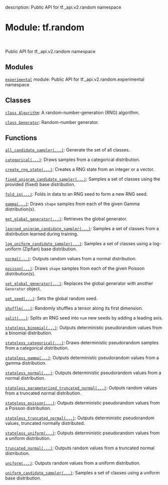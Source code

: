 description: Public API for tf._api.v2.random namespace

<div itemscope itemtype="http://developers.google.com/ReferenceObject">
<meta itemprop="name" content="tf.random" />
<meta itemprop="path" content="Stable" />
</div>

# Module: tf.random

<!-- Insert buttons and diff -->

<table class="tfo-notebook-buttons tfo-api nocontent" align="left">

</table>



Public API for tf._api.v2.random namespace



## Modules

[`experimental`](../tf/random/experimental.md) module: Public API for tf._api.v2.random.experimental namespace

## Classes

[`class Algorithm`](../tf/random/Algorithm.md): A random-number-generation (RNG) algorithm.

[`class Generator`](../tf/random/Generator.md): Random-number generator.

## Functions

[`all_candidate_sampler(...)`](../tf/random/all_candidate_sampler.md): Generate the set of all classes.

[`categorical(...)`](../tf/random/categorical.md): Draws samples from a categorical distribution.

[`create_rng_state(...)`](../tf/random/create_rng_state.md): Creates a RNG state from an integer or a vector.

[`fixed_unigram_candidate_sampler(...)`](../tf/random/fixed_unigram_candidate_sampler.md): Samples a set of classes using the provided (fixed) base distribution.

[`fold_in(...)`](../tf/random/fold_in.md): Folds in data to an RNG seed to form a new RNG seed.

[`gamma(...)`](../tf/random/gamma.md): Draws `shape` samples from each of the given Gamma distribution(s).

[`get_global_generator(...)`](../tf/random/get_global_generator.md): Retrieves the global generator.

[`learned_unigram_candidate_sampler(...)`](../tf/random/learned_unigram_candidate_sampler.md): Samples a set of classes from a distribution learned during training.

[`log_uniform_candidate_sampler(...)`](../tf/random/log_uniform_candidate_sampler.md): Samples a set of classes using a log-uniform (Zipfian) base distribution.

[`normal(...)`](../tf/random/normal.md): Outputs random values from a normal distribution.

[`poisson(...)`](../tf/random/poisson.md): Draws `shape` samples from each of the given Poisson distribution(s).

[`set_global_generator(...)`](../tf/random/set_global_generator.md): Replaces the global generator with another `Generator` object.

[`set_seed(...)`](../tf/random/set_seed.md): Sets the global random seed.

[`shuffle(...)`](../tf/random/shuffle.md): Randomly shuffles a tensor along its first dimension.

[`split(...)`](../tf/random/split.md): Splits an RNG seed into `num` new seeds by adding a leading axis.

[`stateless_binomial(...)`](../tf/random/stateless_binomial.md): Outputs deterministic pseudorandom values from a binomial distribution.

[`stateless_categorical(...)`](../tf/random/stateless_categorical.md): Draws deterministic pseudorandom samples from a categorical distribution.

[`stateless_gamma(...)`](../tf/random/stateless_gamma.md): Outputs deterministic pseudorandom values from a gamma distribution.

[`stateless_normal(...)`](../tf/random/stateless_normal.md): Outputs deterministic pseudorandom values from a normal distribution.

[`stateless_parameterized_truncated_normal(...)`](../tf/random/stateless_parameterized_truncated_normal.md): Outputs random values from a truncated normal distribution.

[`stateless_poisson(...)`](../tf/random/stateless_poisson.md): Outputs deterministic pseudorandom values from a Poisson distribution.

[`stateless_truncated_normal(...)`](../tf/random/stateless_truncated_normal.md): Outputs deterministic pseudorandom values, truncated normally distributed.

[`stateless_uniform(...)`](../tf/random/stateless_uniform.md): Outputs deterministic pseudorandom values from a uniform distribution.

[`truncated_normal(...)`](../tf/random/truncated_normal.md): Outputs random values from a truncated normal distribution.

[`uniform(...)`](../tf/random/uniform.md): Outputs random values from a uniform distribution.

[`uniform_candidate_sampler(...)`](../tf/random/uniform_candidate_sampler.md): Samples a set of classes using a uniform base distribution.

